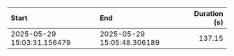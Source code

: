 | Start                      | End                        |   Duration (s) |
|:---------------------------|:---------------------------|---------------:|
| 2025-05-29 15:03:31.156479 | 2025-05-29 15:05:48.306189 |         137.15 |